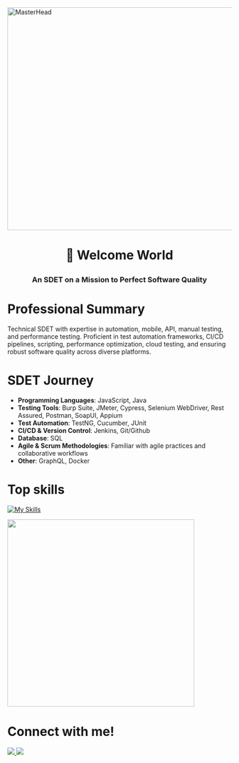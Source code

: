 <img src="" alt="MasterHead" width=1010, height=500, margin=20>

# <p align="center">🚀 Welcome World</p>
### <p align="center">An SDET on a Mission to Perfect Software Quality</p>

# Professional Summary
Technical SDET with expertise in automation, mobile, API, manual testing, and performance testing. Proficient in test automation frameworks, CI/CD pipelines, scripting, performance optimization, cloud testing, and ensuring robust software quality across diverse platforms.

# SDET Journey
- **Programming Languages**: JavaScript, Java  
- **Testing Tools**: Burp Suite, JMeter, Cypress, Selenium WebDriver, Rest Assured, Postman, SoapUI, Appium  
- **Test Automation**: TestNG, Cucumber, JUnit  
- **CI/CD & Version Control**: Jenkins, Git/Github  
- **Database**: SQL  
- **Agile & Scrum Methodologies**: Familiar with agile practices and collaborative workflows  
- **Other**: GraphQL, Docker

# Top skills
[![My Skills](https://skillicons.dev/icons?i=javascript,java,cypress,selenium,postman,jenkins,git,github,graphql,docker&theme=light)](https://skillicons.dev)

<a href="https://github.com/garimas7/garimas7"><img align="center" src="https://github-readme-stats.vercel.app/api/top-langs/?username=garimas7&layout=compact&theme=buefy&hide_border=true" width="420" /></a>

<h1 align="start">
  Connect with me!
</h1>
<p align="start">
  <a href="https://www.linkedin.com/in/garimasingh251/">
    <img src="https://skillicons.dev/icons?i=linkedin" />
  </a>
  <a href="mailto:garimasingh25177@gmail.com">
    <img src="https://skillicons.dev/icons?i=gmail" />
  </a>
</p>
